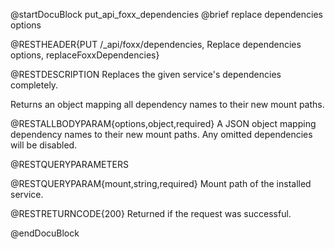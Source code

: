 @startDocuBlock put_api_foxx_dependencies
@brief replace dependencies options

@RESTHEADER{PUT /_api/foxx/dependencies, Replace dependencies options, replaceFoxxDependencies}

@RESTDESCRIPTION
Replaces the given service's dependencies completely.

Returns an object mapping all dependency names to their new mount paths.

@RESTALLBODYPARAM{options,object,required}
A JSON object mapping dependency names to their new mount paths.
Any omitted dependencies will be disabled.

@RESTQUERYPARAMETERS

@RESTQUERYPARAM{mount,string,required}
Mount path of the installed service.

@RESTRETURNCODE{200}
Returned if the request was successful.

@endDocuBlock

